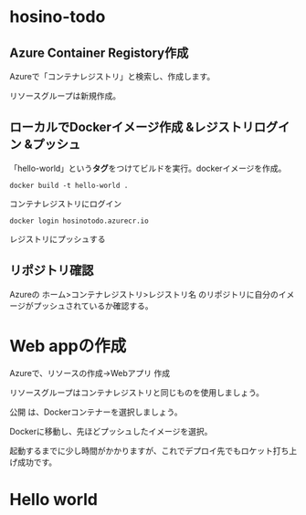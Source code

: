 # hosino-todo
## Azure Container Registory作成
Azureで「コンテナレジストリ」と検索し、作成します。

リソースグループは新規作成。

## ローカルでDockerイメージ作成 &レジストリログイン &プッシュ
「hello-world」という**タグ**をつけてビルドを実行。dockerイメージを作成。

```
docker build -t hello-world . 
```

コンテナレジストリにログイン
```
docker login hosinotodo.azurecr.io
```

レジストリにプッシュする

## リポジトリ確認
Azureの ホーム>コンテナレジストリ>レジストリ名 のリポジトリに自分のイメージがプッシュされているか確認する。

# Web appの作成
Azureで、リソースの作成→Webアプリ 作成

リソースグループはコンテナレジストリと同じものを使用しましょう。

公開 は、Dockerコンテナーを選択しましょう。

Dockerに移動し、先ほどプッシュしたイメージを選択。

起動するまでに少し時間がかかりますが、これでデプロイ先でもロケット打ち上げ成功です。

# Hello world